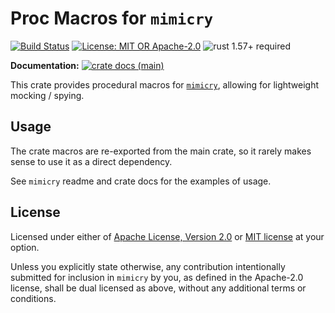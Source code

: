# Proc Macros for `mimicry`

[![Build Status](https://github.com/slowli/mimicry/workflows/Rust/badge.svg?branch=main)](https://github.com/slowli/mimicry/actions)
[![License: MIT OR Apache-2.0](https://img.shields.io/badge/License-MIT%2FApache--2.0-blue)](https://github.com/slowli/mimicry#license)
![rust 1.57+ required](https://img.shields.io/badge/rust-1.57+-blue.svg?label=Required%20Rust)

**Documentation:**
[![crate docs (main)](https://img.shields.io/badge/main-yellow.svg?label=docs)](https://slowli.github.io/mimicry/mimicry/)

This crate provides procedural macros for [`mimicry`], allowing for lightweight
mocking / spying.

## Usage

The crate macros are re-exported from the main crate, so it rarely makes sense to
use it as a direct dependency.

See `mimicry` readme and crate docs for the examples of usage.

## License

Licensed under either of [Apache License, Version 2.0](LICENSE-APACHE)
or [MIT license](LICENSE-MIT) at your option.

Unless you explicitly state otherwise, any contribution intentionally submitted
for inclusion in `mimicry` by you, as defined in the Apache-2.0 license,
shall be dual licensed as above, without any additional terms or conditions.

[`mimicry`]: https://crates.io/crates/mimicry

